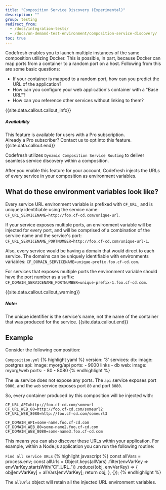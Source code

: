 ```yaml
---
title: "Composition Service Discovery (Experimental)"
description: ""
group: testing
redirect_from:
  - /docs/integration-tests/
  - /docs/on-demand-test-environment/composition-service-discovery/
toc: true
---
```

Codefresh enables you to launch multiple instances of the same composition utilizing Docker.
This is possible, in part, because Docker can map ports from a container to a random port on a host. Following from this are some basic questions:
  * If your container is mapped to a random port, how can you predict the URL of the application?
  * How can you configure your web application's container with a "Base URL"?
  * How can you reference other services without linking to them?

{{site.data.callout.callout_info}}
##### Availability 

This feature is available for users with a Pro subscription. <br>
Already a Pro subscriber? Contact us to opt into this feature.
{{site.data.callout.end}}
   
Codefresh utilizes `Dynamic Composition Service Routing` to deliver seamless service discovery within a composition.

After you enable this feature for your account, Codefresh injects the URLs of every service in your composition as environment variables.

## What do these environment variables look like?
Every service URL environment variable is prefixed with `CF_URL_` and is uniquely identifiable using the service name:
`CF_URL_SERVICENAME=http://foo.cf-cd.com/unique-url`.

If your service exposes multiple ports, an environment variable will be injected for every port, and will be comprised of a combination of the service name and the service's port:
`CF_URL_SERVICENAME_PORTNUMBER=http://foo.cf-cd.com/unique-url-1`.

Also, every service would be having a domain that would direct to each service. The domains can be uniquely identifiable with environments variables:
`CF_DOMAIN_SERVICENAME=unique-prefix.foo.cf-cd.com`.

For services that exposes multiple ports the environment variable should have the port number as a suffix:
`CF_DOMAIN_SERVICENAME_PORTNUMBER=unique-prefix-1.foo.cf-cd.com`.

{{site.data.callout.callout_warning}}
##### Note: 

The unique identifier is the service's name, not the name of the container that was produced for the service.
{{site.data.callout.end}}
 
## Example

Consider the following composition:

  `Composition.yml`
{% highlight yaml %}
version: '3'
services:
  db:
    image: postgres
  api:
    image: myorg/api
    ports:
      - 9000
    links
      - db
  web:
    image: myorg/web
    ports:
      - 80
      - 8080
{% endhighlight %}

The `db` service does not expose any ports. The `api` service exposes port `9000`, and the `web` service exposes port `80` and port `8080`.

So, every container produced by this composition will be injected with:

```
CF_URL_API=http://foo.cf-cd.com/someurl
CF_URL_WEB_80=http://foo.cf-cd.com/someurl2
CF_URL_WEB_8080=http://foo.cf-cd.com/someurl3

CF_DOMAIN_API=some-name.foo.cf-cd.com
CF_DOMAIN_WEB_80=some-name2.foo.cf-cd.com
CF_DOMAIN_WEB_8080=some-name3.foo.cf-cd.com
```

This means you can also discover these URLs within your application.
For example, within a Node.js application you can run the following routine:

  `Find all service URLs`
{% highlight javascript %}
const allVars = process.env;
const allUrls = Object.keys(allVars)
    .filter(envVarKey => envVarKey.startsWith('CF_URL_'))
    .reduce((obj, envVarKey) => {
        obj[envVarKey] = allVars[envVarKey];
        return obj;
    }, {});
{% endhighlight %}

The `allUrls` object will retain all the injected URL environment variables.
